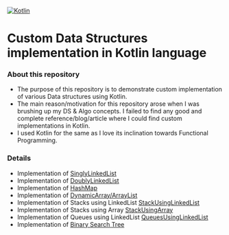 [![Kotlin](https://img.shields.io/badge/Kotlin-1.3-blue)](http://kotlinlang.org)
# Custom Data Structures implementation in Kotlin language

### About this repository
* The purpose of this repository is to demonstrate custom implementation of various Data structures using Kotlin.
* The main reason/motivation for this repository arose when I was brushing up my DS &amp; Algo concepts. I failed to find any good and complete reference/blog/article where I could find custom implementations in Kotlin.
* I used Kotlin for the same as I love its inclination towards Functional Programming.

### Details
* Implementation of [SinglyLinkedList](https://github.com/ankuranurag2/Data-strucutres-in-Kotlin/blob/master/src/ds/MyLinkedList.kt)
* Implementation of [DoublyLinkedList](https://github.com/ankuranurag2/Data-strucutres-in-Kotlin/blob/master/src/ds/MyDoublyLinkedList.kt)
* Implementation of [HashMap](https://github.com/ankuranurag2/Data-strucutres-in-Kotlin/blob/master/src/ds/MyHashMap.kt)
* Implementation of [DynamicArray/ArrayList](https://github.com/ankuranurag2/Data-strucutres-in-Kotlin/blob/master/src/ds/DynamicArray.kt)
* Implementation of Stacks using LinkedList [StackUsingLinkedList](https://github.com/ankuranurag2/Data-strucutres-in-Kotlin/blob/master/src/ds/StackUsingLinkedList.kt)
* Implementation of Stacks using Array [StackUsingArray](https://github.com/ankuranurag2/Data-strucutres-in-Kotlin/blob/master/src/ds/StackUsingArray.kt)
* Implementation of Queues using LinkedList [QueuesUsingLinkedList](https://github.com/ankuranurag2/Data-strucutres-in-Kotlin/blob/master/src/ds/QueuesUsingLinkedList.kt)
* Implementation of [Binary Search Tree](https://github.com/ankuranurag2/Data-strucutres-in-Kotlin/blob/master/src/ds/BinarySearchTree.kt)
